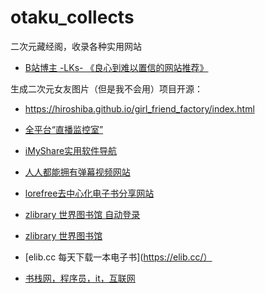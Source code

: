 # otaku_collects
二次元藏经阁，收录各种实用网站

* [B站博主 -LKs- 《良心到难以置信的网站推荐》](https://xiangjianan.gitee.io/lks/)

生成二次元女友图片（但是我不会用）项目开源：
* https://hiroshiba.github.io/girl_friend_factory/index.html

* [全平台“直播监控室”](http://live.yj1211.work/index/home/areas)

* [iMyShare实用软件导航](https://imyshare.com/)

* [人人都能拥有弹幕视频网站](https://github.com/Quandong-Zhang/banguimi-website)
* [lorefree去中心化电子书分享网站](https://ebook2.lorefree.com/)
* [zlibrary 世界图书馆 自动登录](https://1lib.domains)
* [zlibrary 世界图书馆](https://z-lib.org/)
* [elib.cc 每天下载一本电子书](https://elib.cc/）
* [书栈网，程序员，it，互联网](https://www.bookstack.cn/)

